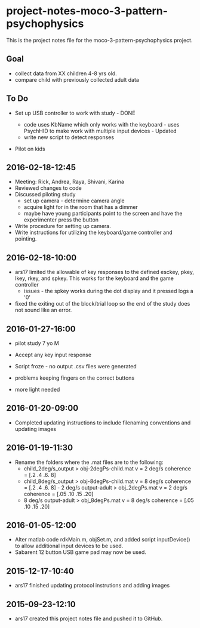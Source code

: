 # project-notes-moco-3-pattern-psychophysics

This is the project notes file for the moco-3-pattern-psychophysics project.

## Goal
- collect data from XX children 4-8 yrs old.
- compare child with previously collected adult data

## To Do
- Set up USB controller to work with study - DONE
  - code uses KbName which only works with the keyboard - uses PsychHID to make work with multiple input devices - Updated
  - write new script to detect responses
  
- Pilot on kids


## 2016-02-18-12:45
- Meeting: Rick, Andrea, Raya, Shivani, Karina  
- Reviewed changes to code  
- Discussed piloting study  
   - set up camera - determine camera angle  
   - acquire light for in the room that has a dimmer  
   - maybe have young participants point to the screen and have the experimenter press the button  
- Write procedure for setting up camera.  
- Write instructions for utilizing the keyboard/game controller and pointing.   
  	
## 2016-02-18-10:00
- ars17 limited the allowable of key responses to the defined esckey, pkey, lkey, rkey, and spkey. This works for the keyboard and the game controller
	- issues - the spkey works during the dot display and it pressed logs a '0' 
- fixed the exiting out of the block/trial loop so the end of the study does not sound like an error.

## 2016-01-27-16:00
- pilot study 7 yo M

- Accept any key input response
- Script froze - no output .csv files were generated
- problems keeping fingers on the correct buttons
- more light needed

## 2016-01-20-09:00
- Completed updating instructions to include filenaming conventions and updating images 

## 2016-01-19-11:30
- Rename the folders where the .mat files are to the following:  
	- child_2deg/s_output > obj-2degPs-child.mat    v = 2 deg/s   coherence = [.2 .4 .6. 8]  
	- child_8deg/s_output > obj-8degPs-child.mat    v = 8 deg/s   coherence = [.2 .4 .6. 8]  	- 2 deg/s output-adult > obj_2degPs.mat	     v = 2 deg/s    coherence = [.05 .10 .15 .20]  
 	- 8 deg/s output-adult > obj_8degPs.mat	     v = 8 deg/s    coherence = [.05 .10 .15 .20] 

## 2016-01-05-12:00
- Alter matlab code rdkMain.m, objSet.m, and added script inputDevice() to allow additional input devices to be used.
- Sabarent 12 button USB game pad may now be used.

## 2015-12-17-10:40

- ars17 finished updating protocol instrutions and adding images


## 2015-09-23-12:10

- ars17 created this project notes file and pushed it to GitHub.






